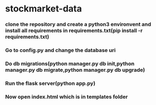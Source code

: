 # stockmarket-data
### clone the repository and create a python3 environvent and install all requirements in requirements.txt(pip install -r requirements.txt)
### Go to config.py and change the database uri
### Do db migrations(python manager.py db init,python manager.py db migrate,python manager.py db upgrade)
### Run the flask server(python app.py)
### Now open index.html which is in templates folder
